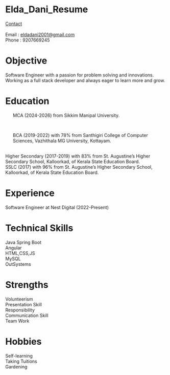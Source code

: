 # Elda_Dani_Resume

<u>Contact</u><br><br>
Email : eldadani2001@gmail.com <br>
Phone : 9207669245
# Objective
Software Engineer with a passion for problem solving and innovations. Working as a full stack developer and always eager to learn more and grow.

# Education
<ul>MCA (2024-2026) from Sikkim Manipal University.</ul><br>
<ul>BCA (2019-2022) with 78% from Santhigiri College of Computer Sciences, Vazhithala 
MG University, Kottayam.</ul><br>
Higher Secondary (2017-2019) with 83% from St. Augustine’s Higher Secondary School, 
Kalloorkad, of Kerala State Education Board.<br>
SSLC (2017) with 96% from St. Augustine’s Higher Secondary School, Kalloorkad, of Kerala 
State Education Board.<br>

# Experience
Software Engineer at Nest Digital (2022-Present)

 # Technical Skills
 Java Spring Boot<br>
 Angular<br>
 HTML,CSS,JS<br>
 MySQL<br>
 OutSystems<br>

# Strengths
 Volunteerism<br>
 Presentation Skill<br>
 Responsibility <br>
 Communication Skill <br>
 Team Work<br>
 
 # Hobbies
  Self-learning<br>
  Taking Tuitions<br>
  Gardening<br>

